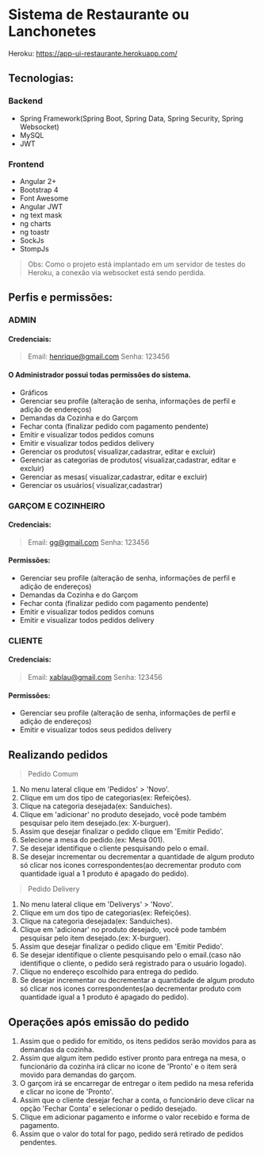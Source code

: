 # Sistema de Restaurante ou Lanchonetes
Heroku: https://app-ui-restaurante.herokuapp.com/
## Tecnologias:
### Backend
* Spring Framework(Spring Boot, Spring Data, Spring Security, Spring Websocket)
* MySQL
* JWT
### Frontend
* Angular 2+
* Bootstrap 4
* Font Awesome
* Angular JWT
* ng text mask
* ng charts
* ng toastr
* SockJs
* StompJs

>Obs: Como o projeto está implantado em um servidor de testes do Heroku, a conexão via websocket está sendo perdida.


## Perfis e permissões:
### ADMIN
#### Credenciais:
>Email: henrique@gmail.com
>Senha: 123456

#### O Administrador possui todas permissões do sistema.
* Gráficos 
* Gerenciar seu profile (alteração de senha, informações de perfil e adição de endereços)
* Demandas da Cozinha e do Garçom
* Fechar conta (finalizar pedido com pagamento pendente)
* Emitir e visualizar todos pedidos comuns
* Emitir e visualizar todos pedidos delivery
* Gerenciar os produtos( visualizar,cadastrar, editar e excluir)
* Gerenciar as categorias de produtos( visualizar,cadastrar, editar e excluir)
* Gerenciar as mesas( visualizar,cadastrar, editar e excluir)
* Gerenciar os usuários( visualizar,cadastrar)

### GARÇOM E COZINHEIRO
#### Credenciais:
>Email: gg@gmail.com
>Senha: 123456
#### Permissões: 
* Gerenciar seu profile (alteração de senha, informações de perfil e adição de endereços)
* Demandas da Cozinha e do Garçom
* Fechar conta (finalizar pedido com pagamento pendente)
* Emitir e visualizar todos pedidos comuns
* Emitir e visualizar todos pedidos delivery


### CLIENTE
#### Credenciais:
>Email: xablau@gmail.com
>Senha: 123456
#### Permissões: 
* Gerenciar seu profile (alteração de senha, informações de perfil e adição de endereços)
* Emitir e visualizar todos seus pedidos delivery

## Realizando pedidos

>Pedido Comum
1. No menu lateral clique em 'Pedidos' > 'Novo'.
2. Clique em um dos tipo de categorias(ex: Refeições).
3. Clique na categoria desejada(ex: Sanduiches).
4. Clique em 'adicionar' no produto desejado, você pode também pesquisar pelo item desejado.(ex: X-burguer).
5. Assim que desejar finalizar o pedido clique em 'Emitir Pedido'.
6. Selecione a mesa do pedido.(ex: Mesa 001).
7. Se desejar identifique o cliente pesquisando pelo o email.
8. Se desejar incrementar ou decrementar a quantidade de algum produto só clicar nos icones correspondentes(ao decrementar produto com quantidade igual a 1 produto é apagado do pedido).

>Pedido Delivery
1. No menu lateral clique em 'Deliverys' > 'Novo'.
2. Clique em um dos tipo de categorias(ex: Refeições).
3. Clique na categoria desejada(ex: Sanduiches).
4. Clique em 'adicionar' no produto desejado, você pode também pesquisar pelo item desejado.(ex: X-burguer).
5. Assim que desejar finalizar o pedido clique em 'Emitir Pedido'.
6. Se desejar identifique o cliente pesquisando pelo o email.(caso não identifique o cliente, o pedido será registrado para o usuário logado).
8. Clique no endereço escolhido para entrega do pedido.
9. Se desejar incrementar ou decrementar a quantidade de algum produto só clicar nos icones correspondentes(ao decrementar produto com quantidade igual a 1 produto é apagado do pedido).

## Operações após emissão do pedido

1. Assim que o pedido for emitido, os itens pedidos serão movidos para as demandas da cozinha.
2. Assim que algum item pedido estiver pronto para entrega na mesa, o funcionário da cozinha irá clicar no icone de 'Pronto' e o item será movido para demandas do garçom.
3. O garçom irá se encarregar de entregar o item pedido na mesa referida e clicar no icone de 'Pronto'.
4. Assim que o cliente desejar fechar a conta, o funcionário deve clicar na opção 'Fechar Conta' e selecionar o pedido desejado.
5. Clique em adicionar pagamento e informe o valor recebido e forma de pagamento.
6. Assim que o valor do total for pago, pedido será retirado de pedidos pendentes.



